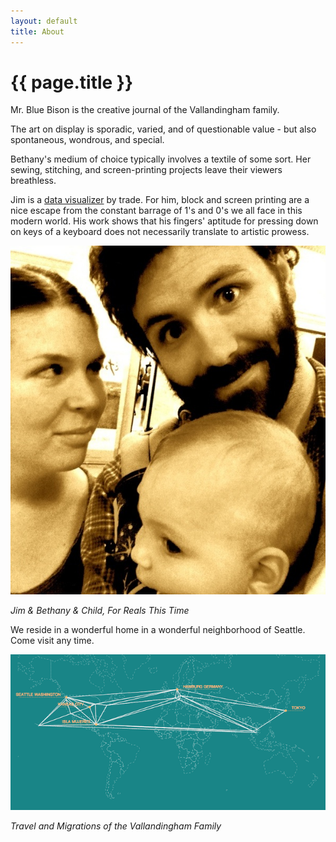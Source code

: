 ```yaml
---
layout: default
title: About
---
```


# {{ page.title }}

Mr. Blue Bison is the creative journal of the Vallandingham family.

The art on display is sporadic, varied, and of questionable value - but also spontaneous, wondrous, and special.

Bethany's medium of choice typically involves a textile of some sort. Her sewing, stitching, and screen-printing projects leave their viewers breathless.

Jim is a <a href="http://vallandingham.me">data visualizer</a> by trade. For him, block and screen printing are a nice escape from the constant barrage of 1's and 0's we all face in this modern world. His work shows that his fingers' aptitude for pressing down on keys of a keyboard does not necessarily translate to artistic prowess.

<img class="center" src="img/us.jpg" title="Jim Bethany and Child"/>
<p class="center"><i>Jim &amp; Bethany &amp; Child, For Reals This Time</i></p>

We reside in a wonderful home in a wonderful neighborhood of Seattle. Come visit any time.

<img class="center" src="img/travel.png" title="Travel"/>
<p class="center"><i>Travel and Migrations of the Vallandingham Family</i></p>

